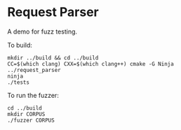 Request Parser
==============

A demo for fuzz testing.

To build:

    mkdir ../build && cd ../build
    CC=$(which clang) CXX=$(which clang++) cmake -G Ninja ../request_parser
    ninja
    ./tests

To run the fuzzer:

    cd ../build
    mkdir CORPUS
    ./fuzzer CORPUS
